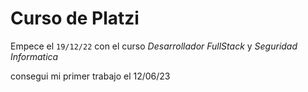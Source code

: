 # Curso de **Platzi**

Empece el `19/12/22` con el curso *Desarrollador FullStack* y *Seguridad Informatica*

consegui mi primer trabajo el 12/06/23